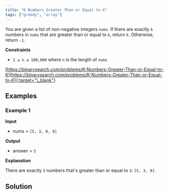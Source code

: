 ```yaml
---
title: "K Numbers Greater Than or Equal to K"
tags: ["greedy", "array"]
---
```


You are given a list of non-negative integers `nums`. If there are exactly `k` numbers in `nums` that are greater than or equal to `k`, return `k`. Otherwise, return `-1`.

**Constraints**

- `1 ≤ n ≤ 100,000` where `n` is the length of `nums`

[https://binarysearch.com/problems/K-Numbers-Greater-Than-or-Equal-to-K](https://binarysearch.com/problems/K-Numbers-Greater-Than-or-Equal-to-K){:target="\_blank"}

## Examples

### Example 1

**Input**

- nums = `[5, 3, 0, 9]`

**Output**

- answer = `3`

**Explanation**

There are exactly `3` numbers that's greater than or equal to `3`: `[5, 3, 9]`.

## Solution

<script src="https://gist.github.com/yaeba/16da7be5123724fcf6eccc25581cef5a.js?file=K-Numbers-Greater-Than-or-Equal-to-K.cpp"></script>
